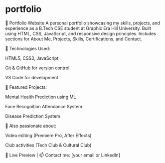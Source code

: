 # portfolio

📌 Portfolio Website
A personal portfolio showcasing my skills, projects, and experience as a B.Tech CSE student at Graphic Era Hill University.
Built using HTML, CSS, JavaScript, and responsive design principles. Includes sections for About Me, Projects, Skills, Certifications, and Contact.

🚀 Technologies Used:

HTML5, CSS3, JavaScript

Git & GitHub for version control

VS Code for development

📂 Featured Projects:

Mental Health Prediction using ML

Face Recognition Attendance System

Disease Prediction System

🎨 Also passionate about:

Video editing (Premiere Pro, After Effects)

Club activities (Tech Club & Cultural Club)

🔗 Live Preview | 📫 Contact me: [your email or LinkedIn]
